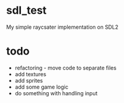 # sdl_test
My simple raycsater implementation on SDL2
# todo
- refactoring - move code to separate files
- add textures
- add sprites
- add some game logic
- do something with handling input
